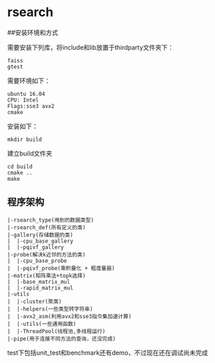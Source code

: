 # rsearch
##安装环境和方式

需要安装下列库，将include和lib放置于thirdparty文件夹下：

```
faiss
gtest
```

需要环境如下：

```
ubuntu 16.04
CPU: Intel 
Flags:sse3 avx2
cmake
```



安装如下：

```
mkdir build
```

建立build文件夹

```
cd build
cmake ..
make
```

## 程序架构

~~~
|-rsearch_type(用到的数据类型)
|-rsearch_def(所有定义的类)
|-gallery(存储数据的类)
|  |-cpu_base_gallery
|  |-pqivf_gallery
|-probe(解决k近邻的方法的类)
|  |-cpu_base_probe
|  |-pqivf_probe(乘积量化 + 粗度量器)
|-matrix(矩阵乘法+topk选择)
|  |-base_matrix_mul
|  |-rapid_matrix_mul
|-utils
|  |-cluster(聚类)
|  |-helpers(一些类型转字符串)
|  |-avx2_asm(利用avx2和sse3指令集加速计算)
|  |-utils(一些通用函数)
|  |-ThreadPool(线程池,多线程运行)
|-pipe(用于连接不同方法的查询，还没完成)
~~~

test下包括unit_test和benchmark还有demo，不过现在还在调试尚未完成